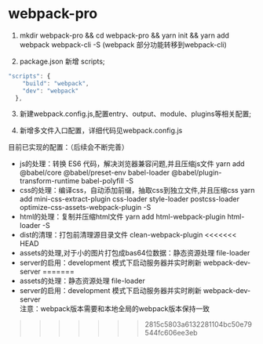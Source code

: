 # webpack-pro

1. mkdir webpack-pro && cd webpack-pro && yarn init && yarn add webpack webpack-cli -S (webpack 部分功能转移到webpack-cli)

2. package.json 新增 scripts;
```javascript
"scripts": {
    "build": "webpack",
    "dev": "webpack"
  }, 
```
3. 新建webpack.config.js,配置entry、output、module、plugins等相关配置;

4. 新增多文件入口配置，详细代码见webpack.config.js

目前已实现的配置：（后续会不断完善）
* js的处理：转换 ES6 代码，解决浏览器兼容问题,并且压缩js文件  yarn add @babel/core @babel/preset-env babel-loader @babel/plugin-transform-runtime babel-polyfill -S
* css的处理：编译css，自动添加前缀，抽取css到独立文件,并且压缩css  yarn add mini-css-extract-plugin css-loader  style-loader postcss-loader optimize-css-assets-webpack-plugin  -S
* html的处理：复制并压缩html文件 yarn add html-webpack-plugin html-loader -S 
* dist的清理：打包前清理源目录文件  clean-webpack-plugin
<<<<<<< HEAD
* assets的处理,对于小的图片打包成bas64位数据：静态资源处理  file-loader
* server的启用：development 模式下启动服务器并实时刷新  webpack-dev-server
=======
* assets的处理：静态资源处理  file-loader
* server的启用：development 模式下启动服务器并实时刷新  webpack-dev-server   
注意：webpack版本需要和本地全局的webpack版本保持一致   
>>>>>>> 2815c5803a6132281104bc50e79544fc606ee3eb
